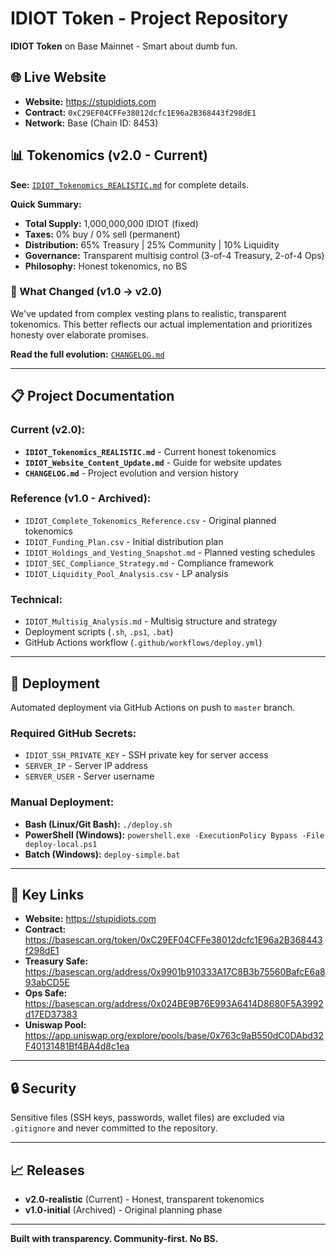 # IDIOT Token - Project Repository

**IDIOT Token** on Base Mainnet - Smart about dumb fun.

## 🌐 Live Website
- **Website:** https://stupidiots.com
- **Contract:** `0xC29EF04CFFe38012dcfc1E96a2B368443f298dE1`
- **Network:** Base (Chain ID: 8453)

## 📊 Tokenomics (v2.0 - Current)

**See:** [`IDIOT_Tokenomics_REALISTIC.md`](IDIOT_Tokenomics_REALISTIC.md) for complete details.

**Quick Summary:**
- **Total Supply:** 1,000,000,000 IDIOT (fixed)
- **Taxes:** 0% buy / 0% sell (permanent)
- **Distribution:** 65% Treasury | 25% Community | 10% Liquidity
- **Governance:** Transparent multisig control (3-of-4 Treasury, 2-of-4 Ops)
- **Philosophy:** Honest tokenomics, no BS

### 🔄 What Changed (v1.0 → v2.0)

We've updated from complex vesting plans to realistic, transparent tokenomics. This better reflects our actual implementation and prioritizes honesty over elaborate promises.

**Read the full evolution:** [`CHANGELOG.md`](CHANGELOG.md)

---

## 📋 Project Documentation

### Current (v2.0):
- **`IDIOT_Tokenomics_REALISTIC.md`** - Current honest tokenomics
- **`IDIOT_Website_Content_Update.md`** - Guide for website updates
- **`CHANGELOG.md`** - Project evolution and version history

### Reference (v1.0 - Archived):
- `IDIOT_Complete_Tokenomics_Reference.csv` - Original planned tokenomics
- `IDIOT_Funding_Plan.csv` - Initial distribution plan
- `IDIOT_Holdings_and_Vesting_Snapshot.md` - Planned vesting schedules
- `IDIOT_SEC_Compliance_Strategy.md` - Compliance framework
- `IDIOT_Liquidity_Pool_Analysis.csv` - LP analysis

### Technical:
- `IDIOT_Multisig_Analysis.md` - Multisig structure and strategy
- Deployment scripts (`.sh`, `.ps1`, `.bat`)
- GitHub Actions workflow (`.github/workflows/deploy.yml`)

---

## 🚀 Deployment

Automated deployment via GitHub Actions on push to `master` branch.

### Required GitHub Secrets:
- `IDIOT_SSH_PRIVATE_KEY` - SSH private key for server access
- `SERVER_IP` - Server IP address
- `SERVER_USER` - Server username

### Manual Deployment:
- **Bash (Linux/Git Bash):** `./deploy.sh`
- **PowerShell (Windows):** `powershell.exe -ExecutionPolicy Bypass -File deploy-local.ps1`
- **Batch (Windows):** `deploy-simple.bat`

---

## 🔗 Key Links

- **Website:** https://stupidiots.com
- **Contract:** https://basescan.org/token/0xC29EF04CFFe38012dcfc1E96a2B368443f298dE1
- **Treasury Safe:** https://basescan.org/address/0x9901b910333A17C8B3b75560BafcE6a893abCD5E
- **Ops Safe:** https://basescan.org/address/0x024BE9B76E993A6414D8680F5A3992d17ED37383
- **Uniswap Pool:** https://app.uniswap.org/explore/pools/base/0x763c9aB550dC0DAbd32F40131481Bf4BA4d8c1ea

---

## 🔒 Security

Sensitive files (SSH keys, passwords, wallet files) are excluded via `.gitignore` and never committed to the repository.

---

## 📈 Releases

- **v2.0-realistic** (Current) - Honest, transparent tokenomics
- **v1.0-initial** (Archived) - Original planning phase

---

**Built with transparency. Community-first. No BS.**
